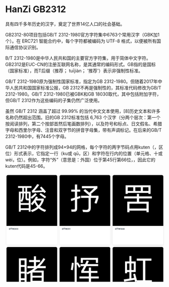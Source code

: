 # HanZi GB2312

具有四千多年历史的汉字，奠定了世界14亿人口的社会基础。

GB2312-80项目包括GB/T 2312-1980官方字符集中6763个常用汉字（GBK加1个）。在 ERC721 智能合约中，每个字符都被编码为 UTF-8 格式，以便被所有国际通信协议识别。

B/T 2312-1980是中华人民共和国的主要官方字符集，用于简体中文字符。GB2312是EUC-CN的注册互联网名称，是其通常的编码形式。GB指的是国标（国家标准），而T后缀（推荐； tuījiàn； '推荐'）表示非强制性标准。

GB/T 2312-1980原为强制性国家标准，指定为GB 2312-1980。但随着2017年中华人民共和国国家标准公报，GB 2312不再是强制性的，其标准代码修改为GB/T 2312-1980。GB/T 2312-1980已被GBK和GB 18030取代，其中包括附加字符，但GB/T 2312作为这些编码的子集仍然广泛使用。

虽然 GB/T 2312 涵盖了超过 99.99% 的当代中文文本使用，[8]历史文本和许多名称仍然超出范围。旧的GB 2312标准包括 6,763 个汉字（分两个层次：第一个按阅读排列，第二个按部首然后笔画数排列），以及符号和标点、日文假名、希腊字母和西里尔字母、注音和双字节的拼音字母集，带有声调标记。在后来的GB/T 2312-1980中，有7445个字母。

GB/T 2312中的字符排列成94×94的网格，每个字符的两字节码点用kuten（，区位）形式表示，它指定一行（ku或 qū，区）和字符在行内的位置（单元格、十或 wèi，位）。例如，字符“外”（意思是：外国）位于第45行第66位，，因此它的kuten代码是45-66。

![nft](1661707434890.png)
